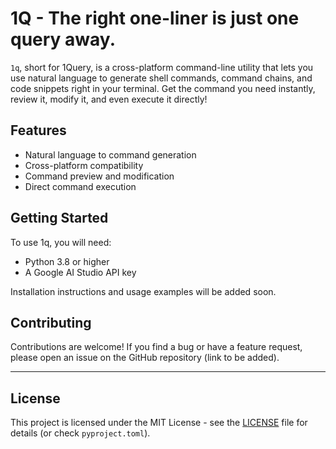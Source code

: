 # 1Q - The right one-liner is just one query away.

`1q`, short for 1Query, is a cross-platform command-line utility that lets you use natural language to generate shell commands, command chains, and code snippets right in your terminal. Get the command you need instantly, review it, modify it, and even execute it directly!

## Features

*   Natural language to command generation
*   Cross-platform compatibility
*   Command preview and modification
*   Direct command execution

## Getting Started

To use 1q, you will need:

*   Python 3.8 or higher
*   A Google AI Studio API key

Installation instructions and usage examples will be added soon.

## Contributing

Contributions are welcome! If you find a bug or have a feature request, please open an issue on the GitHub repository (link to be added).

---

## License

This project is licensed under the MIT License - see the [LICENSE](LICENSE) file for details (or check `pyproject.toml`).